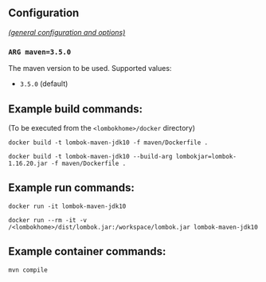 ## Configuration

[_(general configuration and options)_](../readme.md)

### `ARG maven=3.5.0`

The maven version to be used. Supported values:

- `3.5.0` (default)

## Example build commands:

(To be executed from the `<lombokhome>/docker` directory)

```
docker build -t lombok-maven-jdk10 -f maven/Dockerfile .

docker build -t lombok-maven-jdk10 --build-arg lombokjar=lombok-1.16.20.jar -f maven/Dockerfile .
```

## Example run commands:

```
docker run -it lombok-maven-jdk10

docker run --rm -it -v /<lombokhome>/dist/lombok.jar:/workspace/lombok.jar lombok-maven-jdk10
```

## Example container commands:

```
mvn compile
```
